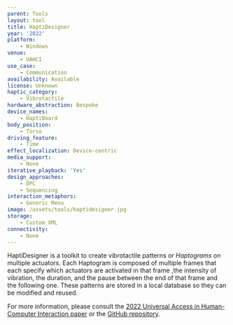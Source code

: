 ```yaml
---
parent: Tools
layout: tool
title: HaptiDesigner
year: '2022'
platform:
    - Windows
venue:
    - UAHCI
use_case:
    - Communication
availability: Available
license: Unknown
haptic_category:
    - Vibrotactile
hardware_abstraction: Bespoke
device_names:
    - HaptiBoard
body_position:
    - Torso
driving_feature:
    - Time
effect_localization: Device-centric
media_support:
    - None
iterative_playback: 'Yes'
design_approaches:
    - DPC
    - Sequencing
interaction_metaphors:
    - Generic Menu
image: /assets/tools/haptidesigner.jpg
storage:
    - Custom XML
connectivity:
    - None
---
```

HaptiDesigner is a toolkit to create vibrotactile patterns or *Haptograms* on multiple actuators.
Each Haptogram is composed of multiple frames that each specify which actuators are activated in that frame ,the intensity of vibration, the duration, and the pause between the end of that frame and the following one.
These patterns are stored in a local database so they can be modified and reused.

For more information, please consult the [2022 Universal Access in Human-Computer Interaction paper](https://doi.org/10.1007/978-3-031-05028-2_33) or the [GitHub repository](https://github.com/NasrineOlson/HaptiDesignerToolkit).
